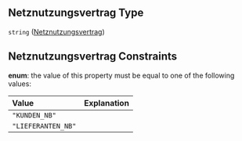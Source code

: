 ## Netznutzungsvertrag Type

`string` ([Netznutzungsvertrag](netznutzungsvertrag.md))

## Netznutzungsvertrag Constraints

**enum**: the value of this property must be equal to one of the following values:

| Value              | Explanation |
| :----------------- | :---------- |
| `"KUNDEN_NB"`      |             |
| `"LIEFERANTEN_NB"` |             |
